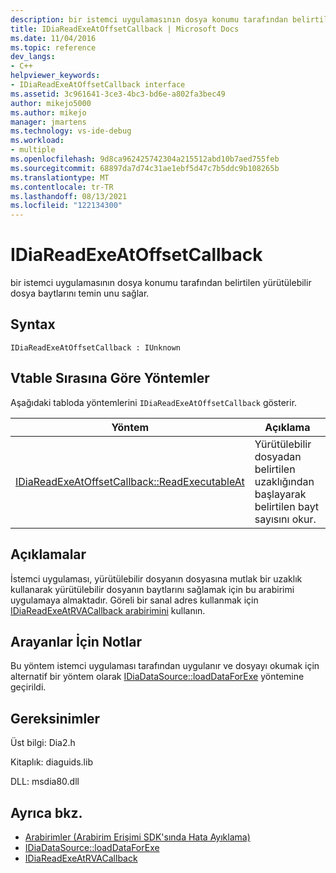 ```yaml
---
description: bir istemci uygulamasının dosya konumu tarafından belirtilen yürütülebilir dosya baytlarını temin unu sağlar.
title: IDiaReadExeAtOffsetCallback | Microsoft Docs
ms.date: 11/04/2016
ms.topic: reference
dev_langs:
- C++
helpviewer_keywords:
- IDiaReadExeAtOffsetCallback interface
ms.assetid: 3c961641-3ce3-4bc3-bd6e-a802fa3bec49
author: mikejo5000
ms.author: mikejo
manager: jmartens
ms.technology: vs-ide-debug
ms.workload:
- multiple
ms.openlocfilehash: 9d8ca962425742304a215512abd10b7aed755feb
ms.sourcegitcommit: 68897da7d74c31ae1ebf5d47c7b5ddc9b108265b
ms.translationtype: MT
ms.contentlocale: tr-TR
ms.lasthandoff: 08/13/2021
ms.locfileid: "122134300"
---
```

# <a name="idiareadexeatoffsetcallback"></a>IDiaReadExeAtOffsetCallback
bir istemci uygulamasının dosya konumu tarafından belirtilen yürütülebilir dosya baytlarını temin unu sağlar.

## <a name="syntax"></a>Syntax

```
IDiaReadExeAtOffsetCallback : IUnknown
```

## <a name="methods-in-vtable-order"></a>Vtable Sırasına Göre Yöntemler
 Aşağıdaki tabloda yöntemlerini `IDiaReadExeAtOffsetCallback` gösterir.

|Yöntem|Açıklama|
|------------|-----------------|
|[IDiaReadExeAtOffsetCallback::ReadExecutableAt](../../debugger/debug-interface-access/idiareadexeatoffsetcallback-readexecutableat.md)|Yürütülebilir dosyadan belirtilen uzaklığından başlayarak belirtilen bayt sayısını okur.|

## <a name="remarks"></a>Açıklamalar
 İstemci uygulaması, yürütülebilir dosyanın dosyasına mutlak bir uzaklık kullanarak yürütülebilir dosyanın baytlarını sağlamak için bu arabirimi uygulamaya almaktadır. Göreli bir sanal adres kullanmak için [IDiaReadExeAtRVACallback arabirimini](../../debugger/debug-interface-access/idiareadexeatrvacallback.md) kullanın.

## <a name="notes-for-callers"></a>Arayanlar İçin Notlar
 Bu yöntem istemci uygulaması tarafından uygulanır ve dosyayı okumak için alternatif bir yöntem olarak [IDiaDataSource::loadDataForExe](../../debugger/debug-interface-access/idiadatasource-loaddataforexe.md) yöntemine geçirildi.

## <a name="requirements"></a>Gereksinimler
 Üst bilgi: Dia2.h

 Kitaplık: diaguids.lib

 DLL: msdia80.dll

## <a name="see-also"></a>Ayrıca bkz.
- [Arabirimler (Arabirim Erişimi SDK'sında Hata Ayıklama)](../../debugger/debug-interface-access/interfaces-debug-interface-access-sdk.md)
- [IDiaDataSource::loadDataForExe](../../debugger/debug-interface-access/idiadatasource-loaddataforexe.md)
- [IDiaReadExeAtRVACallback](../../debugger/debug-interface-access/idiareadexeatrvacallback.md)
